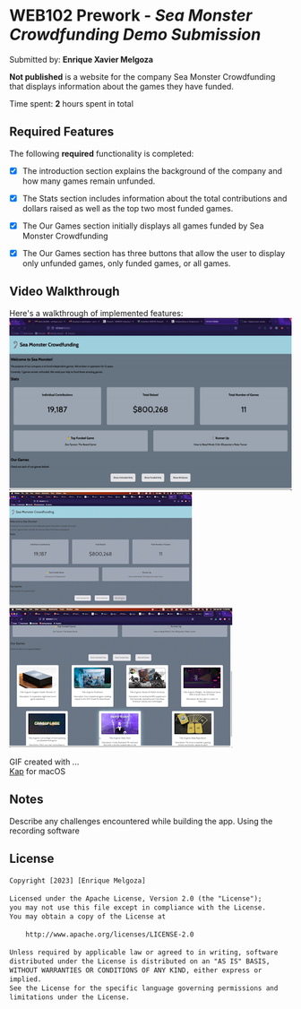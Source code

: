 # WEB102 Prework - *Sea Monster Crowdfunding Demo Submission*

Submitted by: **Enrique Xavier Melgoza**

**Not published** is a website for the company Sea Monster Crowdfunding that displays information about the games they have funded.

Time spent: **2** hours spent in total

## Required Features

The following **required** functionality is completed:

* [x] The introduction section explains the background of the company and how many games remain unfunded.
* [x] The Stats section includes information about the total contributions and dollars raised as well as the top two most funded games.
* [x] The Our Games section initially displays all games funded by Sea Monster Crowdfunding
* [x] The Our Games section has three buttons that allow the user to display only unfunded games, only funded games, or all games.


## Video Walkthrough

Here's a walkthrough of implemented features:
![](https://github.com/keeks05/web102_prework/blob/main/ezgif-2-f737aa34e9.gif)
![](https://github.com/keeks05/web102_prework/blob/main/Screen_Recording_2023-01-28_at_11_28_15_PM_AdobeExpress.gif)
![](https://github.com/keeks05/web102_prework/blob/main/Screen_Recording_2023-01-28_at_11_33_20_PM_AdobeExpress.gif)
<!-- Replace this with whatever GIF tool you used! -->
GIF created with ...  
[Kap](https://getkap.co/) for macOS

## Notes

Describe any challenges encountered while building the app.
Using the recording software
## License

    Copyright [2023] [Enrique Melgoza]

    Licensed under the Apache License, Version 2.0 (the "License");
    you may not use this file except in compliance with the License.
    You may obtain a copy of the License at

        http://www.apache.org/licenses/LICENSE-2.0

    Unless required by applicable law or agreed to in writing, software
    distributed under the License is distributed on an "AS IS" BASIS,
    WITHOUT WARRANTIES OR CONDITIONS OF ANY KIND, either express or implied.
    See the License for the specific language governing permissions and
    limitations under the License.
